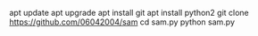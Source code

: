 apt update
apt upgrade
apt install git 
apt install python2
git clone
https://github.com/06042004/sam
cd sam.py
python sam.py
